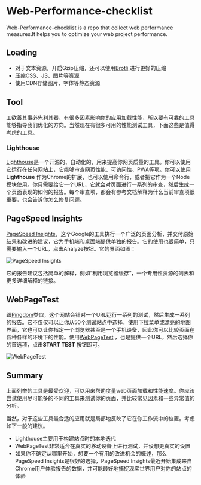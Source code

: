 # Web-Performance-checklist
Web-Performance-checklist is a repo that collect web performance measures.It helps you to optimize your web project performance.  



## Loading

- 对于文本资源，开启Gzip压缩，还可以使用[Brotli](https://github.com/google/brotli) 进行更好的压缩
- 压缩CSS、JS、图片等资源
- 使用CDN存储图片、字体等静态资源



## Tool

工欲善其事必先利其器，有很多因素影响你的应用加载性能，所以要有可靠的工具能够指导我们优化的方向。当然现在有很多可用的性能测试工具，下面这些是值得考虑的工具。

### Lighthouse

[Lighthouse](https://developers.google.com/web/tools/lighthouse)是一个开源的、自动化的，用来提高你网页质量的工具。你可以使用它运行在任何网站上，它能够审查网页性能、可访问性、PWA等项。你可以使用**Lighthouse** 作为Chrome的扩展，也可以使用命令行，或者把它作为一个Node模块使用。你只需要给它一个URL，它就会对页面进行一系列的审查，然后生成一个页面表现的如何的报告。每个审查项，都会有参考文档解释为什么当前审查项很重要，也会告诉你怎么修复问题。

## PageSpeed Insights

[PageSpeed Insights](https://developers.google.com/speed/pagespeed/insights/)，这个Google的工具执行一个广泛的页面分析，并交付原始结果和改进的建议，它为手机端和桌面端提供单独的报告。它的使用也很简单，只需要输入一个URL，点击Analyze按钮。它的界面如图：

![PageSpeed Insights](https://developers.google.com/web/fundamentals/performance/get-started/images/image_201.png)

它的报告建议包括简单的解释，例如“利用浏览器缓存”，一个专用性资源的列表和更多详细解释的链接。

## WebPageTest

跟[Pingdom](https://tools.pingdom.com/)类似，这个网站会针对一个URL运行一系列的测试，然后生成一系列的报告。它不仅仅可以让你从50个测试站点中选择，使用下拉菜单或漂亮的地图界面，它也可以让你指定一个浏览器甚至是一个手机设备，因此你可以比较页面在各种各样的环境下的性能。使用[WebPageTest](https://www.webpagetest.org) ，也是提供一个URL，然后选择你的首选项，点击**START TEST** 按钮即可。

![WebPageTest](https://developers.google.com/web/fundamentals/performance/get-started/images/image_203.png)

## Summary

上面列举的工具是最受欢迎，可以用来帮助度量web页面加载和性能速度。你应该尝试使用尽可能多的不同的工具来测试你的页面，并比较常见因素和一些异常值的分析。

当然，对于这些工具最合适的应用就是局部地反映了它在你工作流中的位置。考虑如下一般的建议。

- Lighthouse主要用于构建站点时的本地迭代
- WebPageTest非常适合在真实的移动设备上进行测试，并设想更真实的设置
- 如果你不确定从哪里开始，想要一个有用的改进机会的概述，那么PageSpeed Insights是很好的选择，PageSpeed Insights最近开始集成来自Chrome用户体验报告的数据，并可能最好地捕捉现实世界用户对你的站点的体验





